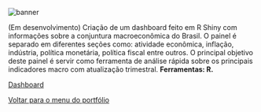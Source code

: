 ![banner](https://github.com/twpinter/Projeto-Painel-Macroeconomia/blob/master/banner.png)

(Em desenvolvimento) Criação de um dashboard feito em R Shiny com informações sobre a conjuntura macroeconômica do Brasil. O painel é separado em diferentes seções como: atividade econômica, inflação, indústria, política monetária, política fiscal entre outros. O principal objetivo deste painel é servir como ferramenta de análise rápida sobre os principais indicadores macro com atualização trimestral.
**Ferramentas: R.**

[Dashboard](https://twpinter.shinyapps.io/Teste/)

[Voltar para o menu do portfólio](https://github.com/twpinter/Portfolio)
